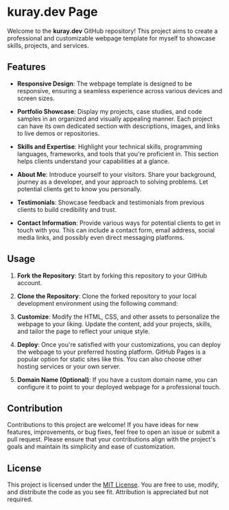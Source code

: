 # kuray.dev Page

Welcome to the **kuray.dev** GitHub repository! This project aims to create a professional and customizable webpage template for myself to showcase skills, projects, and services.

## Features

- **Responsive Design**: The webpage template is designed to be responsive, ensuring a seamless experience across various devices and screen sizes.

- **Portfolio Showcase**: Display my projects, case studies, and code samples in an organized and visually appealing manner. Each project can have its own dedicated section with descriptions, images, and links to live demos or repositories.

- **Skills and Expertise**: Highlight your technical skills, programming languages, frameworks, and tools that you're proficient in. This section helps clients understand your capabilities at a glance.

- **About Me**: Introduce yourself to your visitors. Share your background, journey as a developer, and your approach to solving problems. Let potential clients get to know you personally.

- **Testimonials**: Showcase feedback and testimonials from previous clients to build credibility and trust.

- **Contact Information**: Provide various ways for potential clients to get in touch with you. This can include a contact form, email address, social media links, and possibly even direct messaging platforms.

## Usage

1. **Fork the Repository**: Start by forking this repository to your GitHub account.

2. **Clone the Repository**: Clone the forked repository to your local development environment using the following command:


3. **Customize**: Modify the HTML, CSS, and other assets to personalize the webpage to your liking. Update the content, add your projects, skills, and tailor the page to reflect your unique style.

4. **Deploy**: Once you're satisfied with your customizations, you can deploy the webpage to your preferred hosting platform. GitHub Pages is a popular option for static sites like this. You can also choose other hosting services or your own server.

5. **Domain Name (Optional)**: If you have a custom domain name, you can configure it to point to your deployed webpage for a professional touch.

## Contribution

Contributions to this project are welcome! If you have ideas for new features, improvements, or bug fixes, feel free to open an issue or submit a pull request. Please ensure that your contributions align with the project's goals and maintain its simplicity and ease of customization.

## License

This project is licensed under the [MIT License](LICENSE). You are free to use, modify, and distribute the code as you see fit. Attribution is appreciated but not required.


   
